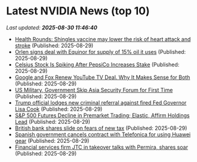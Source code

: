 # Latest NVIDIA News (top 10)
_Last updated: **2025-08-30 11:46:40**_

- [Health Rounds: Shingles vaccine may lower the risk of heart attack and stroke](https://biztoc.com/x/d445b987cf926e5d) (Published: 2025-08-29)
- [Orlen signs deal with Equinor for supply of 15% oil it uses](https://biztoc.com/x/b282910ac7c6dea3) (Published: 2025-08-29)
- [Celsius Stock Is Spiking After PepsiCo Increases Stake](https://biztoc.com/x/fc7f7529e07fe8a3) (Published: 2025-08-29)
- [Google and Fox Renew YouTube TV Deal. Why It Makes Sense for Both](https://biztoc.com/x/1fc46f6f706fc59e) (Published: 2025-08-29)
- [US Military, Government Skip Asia Security Forum for First Time](https://biztoc.com/x/c6e76b56218f3559) (Published: 2025-08-29)
- [Trump official lodges new criminal referral against fired Fed Governor Lisa Cook](https://biztoc.com/x/3139ef25d42b9669) (Published: 2025-08-29)
- [S&P 500 Futures Decline in Premarket Trading; Elastic, Affirm Holdings Lead](https://biztoc.com/x/da682de2ee291491) (Published: 2025-08-29)
- [British bank shares slide on fears of new tax](https://biztoc.com/x/ea5273ddaf9912c7) (Published: 2025-08-29)
- [Spanish government cancels contract with Telefonica for using Huawei gear](https://biztoc.com/x/78597c16ca463e62) (Published: 2025-08-29)
- [Financial services firm JTC in takeover talks with Permira, shares soar](https://biztoc.com/x/a3b9e6dd60b03604) (Published: 2025-08-29)
